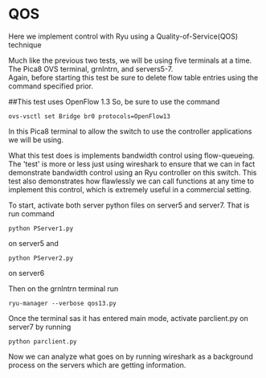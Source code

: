 # QOS
Here we implement control with Ryu using a Quality-of-Service(QOS) technique

Much like the previous two tests, we will be using five terminals at a time.  The Pica8 OVS terminal, grnlntrn, and servers5-7.  
Again, before starting this test be sure to delete flow table entries using the command specified prior.  

##This test uses OpenFlow 1.3
So, be sure to use the command 

`ovs-vsctl set Bridge br0 protocols=OpenFlow13`

In this Pica8 terminal to allow the switch to use the controller applications we will be using.

What this test does is implements bandwidth control using flow-queueing.  The 'test' is more or less just using wireshark to ensure that we can in fact demonstrate bandwidth control using an Ryu controller on this switch.  This test also demonstrates how flawlessly we can call functions at any time to implement this control, which is extremely useful in a commercial setting.

To start, activate both server python files on server5 and server7.  That is run command

`python PServer1.py`

on server5 and 

`python PServer2.py`

on server6

Then on the grnlntrn terminal run

`ryu-manager --verbose qos13.py`

Once the terminal sas it has entered main mode, activate parclient.py on server7 by running

`python parclient.py`

Now we can analyze what goes on by running wireshark as a background process on the servers which are getting information.

